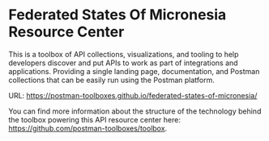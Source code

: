 # Federated States Of Micronesia Resource Center
This is a toolbox of API collections, visualizations, and tooling to help developers discover and put APIs to work as part of integrations and applications. Providing a single landing page, documentation, and Postman collections that can be easily run using the Postman platform.

URL: https://postman-toolboxes.github.io/federated-states-of-micronesia/

You can find more information about the structure of the technology behind the toolbox powering this API resource center here: https://github.com/postman-toolboxes/toolbox.

